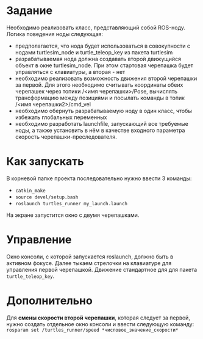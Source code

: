 # Задание
Необходимо реализовать класс, представляющий собой ROS-ноду. Логика поведения ноды следующая:
* предполагается, что нода будет использоваться в совокупности с нодами turtlesim_node и turtle_teleop_key из пакета turtlesim
* разрабатываемая нода должна создавать второй движущийся объект в окне turtlesim_node. При этом стартовая черепашка будет управляться с клавиатуры, а вторая - нет
* необходимо реализовать возможность движения второй черепашки за первой. Для этого необходимо считывать координаты обеих черепашек через топики /<имя черепашки>/Pose, вычислять трансформацию между позициями и посылать команды в топик /<имя черепашки2>/cmd_vel
* необходимо обернуть разрабатываемую ноду в один класс, чтобы избежать глобальных переменных
* необходимо разработать launchfile, запускающий все требуемые ноды, а также установить в нём в качестве входного параметра скорость черепашки-преследователя.

# Как запускать
В корневой папке проекта последовательно нужно ввести 3 команды:
* `catkin_make`
* `source devel/setup.bash`
* `roslaunch turtles_runner my_launch.launch`

На экране запустится окно с двумя черепашками.

# Управление
Окно консоли, с которой запускается roslaunch, должно быть в активном фокусе. Далее тыкаем стрелочки на клавиатуре для управления первой черепашкой. Движение стандартное для для пакета `turtle_teleop_key`.

# Дополнительно
Для **смены скорости второй черепашки**, которая следует за первой, нужно создать отдельное окно консоли и ввести следующую команду:
`rosparam set /turtles_runner/speed *числовое_значение_скорости*`
